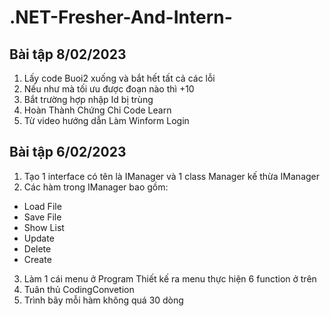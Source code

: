 # .NET-Fresher-And-Intern-

## Bài tập 8/02/2023
1. Lấy code Buoi2 xuống và bắt hết tất cả các lỗi
2. Nếu như mà tối ưu được đoạn nào thì +10
3. Bắt trường hợp nhập Id bị trùng
4. Hoàn Thành Chứng Chỉ Code Learn
5. Từ video hướng dẫn Làm Winform Login

## Bài tập 6/02/2023
1. Tạo 1 interface có tên là IManager và 1 class Manager kế thừa IManager 
2. Các hàm trong IManager bao gồm: 
+ Load File
+ Save File
+ Show List
+ Update
+ Delete
+ Create
3. Làm 1 cái menu ở Program
Thiết kế ra menu thực hiện 6 function ở trên 
4. Tuân thủ CodingConvetion
5. Trình bãy mỗi hàm không quá 30 dòng
